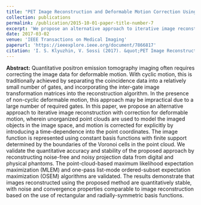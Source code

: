 ```yaml
---
title: "PET Image Reconstruction and Deformable Motion Correction Using Unorganized Point Clouds"
collection: publications
permalink: /publication/2015-10-01-paper-title-number-7
excerpt: 'We propose an alternative approach to iterative image reconstruction with correction for deformable motion, wherein unorganized point clouds are used to model the imaged objects in the image space, and motion is corrected for explicitly by introducing a time-dependence into the point coordinates.'
date: 2017-03-02
venue: 'IEEE Transactions on Medical Imaging'
paperurl: 'https://ieeexplore.ieee.org/document/7866817'
citation: 'I. S. Klyuzhin, V. Sossi (2017). &quot;PET Image Reconstruction and Deformable Motion Correction Using Unorganized Point Clouds.&quot; <i>IEEE Trans. Med. Imag.</i>, 36(6).'
---
```

**Abstract:** Quantitative positron emission tomography imaging often requires correcting the image data for deformable motion. With cyclic motion, this is traditionally achieved by separating the coincidence data into a relatively small number of gates, and incorporating the inter-gate image transformation matrices into the reconstruction algorithm. In the presence of non-cyclic deformable motion, this approach may be impractical due to a large number of required gates. In this paper, we propose an alternative approach to iterative image reconstruction with correction for deformable motion, wherein unorganized point clouds are used to model the imaged objects in the image space, and motion is corrected for explicitly by introducing a time-dependence into the point coordinates. The image function is represented using constant basis functions with finite support determined by the boundaries of the Voronoi cells in the point cloud. We validate the quantitative accuracy and stability of the proposed approach by reconstructing noise-free and noisy projection data from digital and physical phantoms. The point-cloud-based maximum likelihood expectation maximization (MLEM) and one-pass list-mode ordered-subset expectation maximization (OSEM) algorithms are validated. The results demonstrate that images reconstructed using the proposed method are quantitatively stable, with noise and convergence properties comparable to image reconstruction based on the use of rectangular and radially-symmetric basis functions.